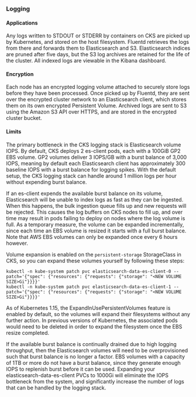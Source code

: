 ### Logging

#### Applications
Any logs written to STDOUT or STDERR by containers on CKS are picked up by Kubernetes, and stored on the host filesystem. Fluentd retrieves the logs from there and forwards them to Elasticsearch and S3. Elasticsearch indices are pruned after five days, but the S3 log archives are retained for the life of the cluster. All indexed logs are viewable in the Kibana dashboard.

#### Encryption
Each node has an encrypted logging volume attached to securely store logs before they have been processed. Once picked up by Fluentd, they are sent over the encrypted cluster network to an Elasticsearch client, which stores them on its own encrypted Persistent Volume. Archived logs are sent to S3 using the Amazon S3 API over HTTPS, and are stored in the encrypted cluster bucket.

#### Limits
The primary bottleneck in the CKS logging stack is Elasticsearch volume IOPS. By default, CKS deploys 2 es-client pods, each with a 100GiB GP2 EBS volume. GP2 volumes deliver 3 IOPS/GB with a burst balance of 3,000 IOPS, meaning by default each Elasticsearch client has approximately 300 baseline IOPS with a burst balance for logging spikes. With the default setup, the CKS logging stack can handle around 1 million logs per hour without expending burst balance.

If an es-client expends the available burst balance on its volume, Elasticsearch will be unable to index logs as fast as they can be ingested. When this happens, the bulk ingestion queue fills up and new requests will be rejected. This causes the log buffers on CKS nodes to fill up, and over time may result in pods failing to deploy on nodes where the log volume is full. As a temporary measure, the volume can be expanded incrementally, since each time an EBS volume is resized it starts with a full burst balance. Note that AWS EBS volumes can only be expanded once every 6 hours however.

Volume expansion is enabled on the `persistent-storage` StorageClass in CKS, so you can expand these volumes yourself by following these steps:

```
kubectl -n kube-system patch pvc elasticsearch-data-es-client-0 --patch='{"spec": {"resources": {"requests": {"storage": "<NEW VOLUME SIZE>Gi"}}}}'
kubectl -n kube-system patch pvc elasticsearch-data-es-client-1 --patch='{"spec": {"resources": {"requests": {"storage": "<NEW VOLUME SIZE>Gi"}}}}'
```

As of Kubernetes 1.15, the ExpandInUsePersistentVolumes feature is enabled by default, so the volumes will expand their filesystems without any further action. In previous versions of Kubernetes, the associated pods would need to be deleted in order to expand the filesystem once the EBS resize completed.

If the available burst balance is continually drained due to high logging throughput, then the Elasticsearch volumes will need to be overprovisioned such that burst balance is no longer a factor. EBS volumes with a capacity of 1TB or more do not have a burst balance, since they generate enough IOPS to replenish burst before it can be used. Expanding your elasticsearch-data-es-client PVCs to 1000Gi will eliminate the IOPS bottleneck from the system, and significantly increase the number of logs that can be handled by the logging stack.
